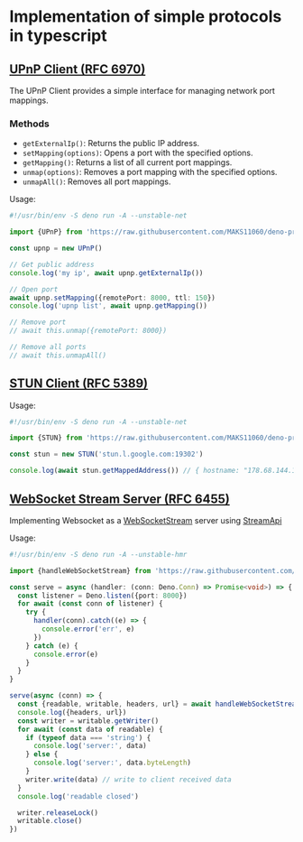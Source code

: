 # Implementation of simple protocols in typescript

## [UPnP Client (RFC 6970)](https://datatracker.ietf.org/doc/html/rfc6970)

The UPnP Client provides a simple interface for managing network port mappings.

### Methods
- `getExternalIp()`: Returns the public IP address.
- `setMapping(options)`: Opens a port with the specified options.
- `getMapping()`: Returns a list of all current port mappings.
- `unmap(options)`: Removes a port mapping with the specified options.
- `unmapAll()`: Removes all port mappings.

Usage:

```ts
#!/usr/bin/env -S deno run -A --unstable-net

import {UPnP} from 'https://raw.githubusercontent.com/MAKS11060/deno-protocols/main/upnp/upnp.ts'

const upnp = new UPnP()

// Get public address
console.log('my ip', await upnp.getExternalIp())

// Open port
await upnp.setMapping({remotePort: 8000, ttl: 150})
console.log('upnp list', await upnp.getMapping())

// Remove port
// await this.unmap({remotePort: 8000})

// Remove all ports
// await this.unmapAll()
```

## [STUN Client (RFC 5389)](https://datatracker.ietf.org/doc/html/rfc5389)

Usage:

```ts
#!/usr/bin/env -S deno run -A --unstable-net

import {STUN} from 'https://raw.githubusercontent.com/MAKS11060/deno-protocols/main/stun/stun.ts'

const stun = new STUN('stun.l.google.com:19302')

console.log(await stun.getMappedAddress()) // { hostname: "178.68.144.103", port: 49646, family: "IPv4" }
```

## [WebSocket Stream Server (RFC 6455)](https://datatracker.ietf.org/doc/html/rfc6455)

Implementing Websocket as a [WebSocketStream](https://github.com/ricea/websocketstream-explainer) server using [StreamApi](https://developer.mozilla.org/en-US/docs/Web/API/Streams_API)

Usage:

```ts
#!/usr/bin/env -S deno run -A --unstable-hmr

import {handleWebSocketStream} from 'https://raw.githubusercontent.com/MAKS11060/deno-protocols/main/websocket/ws.ts'

const serve = async (handler: (conn: Deno.Conn) => Promise<void>) => {
  const listener = Deno.listen({port: 8000})
  for await (const conn of listener) {
    try {
      handler(conn).catch((e) => {
        console.error('err', e)
      })
    } catch (e) {
      console.error(e)
    }
  }
}

serve(async (conn) => {
  const {readable, writable, headers, url} = await handleWebSocketStream(conn)
  console.log({headers, url})
  const writer = writable.getWriter()
  for await (const data of readable) {
    if (typeof data === 'string') {
      console.log('server:', data)
    } else {
      console.log('server:', data.byteLength)
    }
    writer.write(data) // write to client received data
  }
  console.log('readable closed')

  writer.releaseLock()
  writable.close()
})
```
